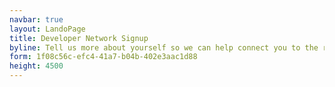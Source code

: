 ```yaml
---
navbar: true
layout: LandoPage
title: Developer Network Signup
byline: Tell us more about yourself so we can help connect you to the right people!
form: 1f08c56c-efc4-41a7-b04b-402e3aac1d88
height: 4500
---
```

